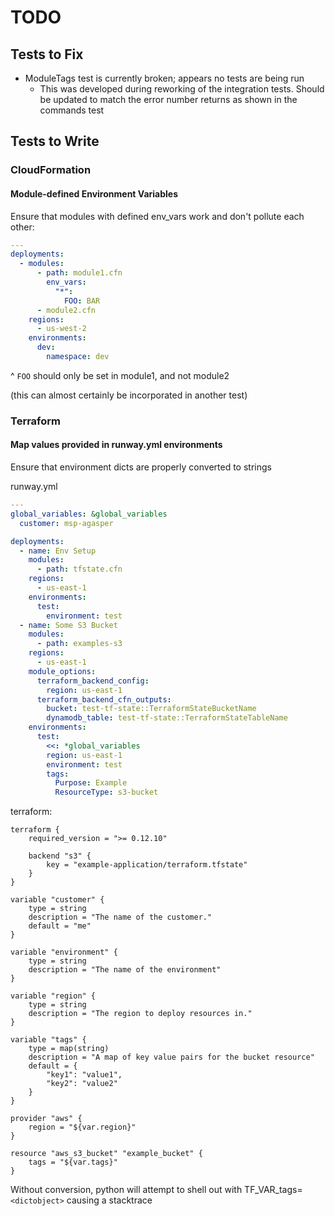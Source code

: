 # TODO

## Tests to Fix

* ModuleTags test is currently broken; appears no tests are being run
  * This was developed during reworking of the integration tests. Should be updated to match the error number returns as shown in the commands test

## Tests to Write

### CloudFormation

#### Module-defined Environment Variables

Ensure that modules with defined env_vars work and don't pollute each other:

```yaml
---
deployments:
  - modules:
      - path: module1.cfn
        env_vars:
          "*":
            FOO: BAR
      - module2.cfn
    regions:
      - us-west-2
    environments:
      dev:
        namespace: dev
```

^ `FOO` should only be set in module1, and not module2

(this can almost certainly be incorporated in another test)


### Terraform

#### Map values provided in runway.yml environments

Ensure that environment dicts are properly converted to strings

runway.yml

```yaml
---
global_variables: &global_variables
  customer: msp-agasper

deployments:
  - name: Env Setup
    modules:
      - path: tfstate.cfn
    regions:
      - us-east-1
    environments:
      test:
        environment: test
  - name: Some S3 Bucket
    modules:
      - path: examples-s3
    regions:
      - us-east-1
    module_options:
      terraform_backend_config:
        region: us-east-1
      terraform_backend_cfn_outputs:
        bucket: test-tf-state::TerraformStateBucketName
        dynamodb_table: test-tf-state::TerraformStateTableName
    environments:
      test:
        <<: *global_variables
        region: us-east-1
        environment: test
        tags:
          Purpose: Example
          ResourceType: s3-bucket

```

terraform:

```hcl
terraform {
    required_version = ">= 0.12.10"

    backend "s3" {
        key = "example-application/terraform.tfstate"
    }
}

variable "customer" {
    type = string
    description = "The name of the customer."
    default = "me"
}

variable "environment" {
    type = string
    description = "The name of the environment"
}

variable "region" {
    type = string
    description = "The region to deploy resources in."
}

variable "tags" {
    type = map(string)
    description = "A map of key value pairs for the bucket resource"
    default = {
        "key1": "value1",
        "key2": "value2"
    }
}

provider "aws" {
    region = "${var.region}"
}

resource "aws_s3_bucket" "example_bucket" {
    tags = "${var.tags}"
}
```

Without conversion, python will attempt to shell out with TF_VAR_tags=`<dictobject>` causing
a stacktrace
